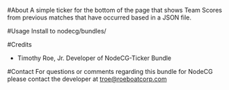 #About
A simple ticker for the bottom of the page that shows Team Scores from previous matches that have occurred based in a JSON file.

#Usage
Install to nodecg/bundles/

#Credits
 - Timothy Roe, Jr. Developer of NodeCG-Ticker Bundle
 
#Contact
For questions or comments regarding this bundle for NodeCG please contact the developer at troe@roeboatcorp.com